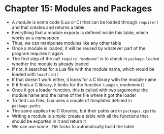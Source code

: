 Chapter 15: Modules and Packages
================================

- A *module* is some code (Lua or C) that can be loaded through
  `require()` and that creates and returns a table
- Everything that a module exports is defined inside this table,
  which works as a *namespace*
- Thus, we can manipulate modules like any other table
- Once a module is loaded, it will be reused by whatever part
  of the program requires it again
- The first step of the call `require "modname"` is to check in
  `package.loaded` whether the module is already loaded
- If not, it searches for a Lua file with the module name, which
  would be loaded with `loadfile()`
- If that doesn't work either, it looks for a C library with the
  module name
- If it finds a C library, it looks for the function
  `luaopen_`*modname*`()`
- Once it got a loader function, this is called with two arguments:
  the module name and the name of the file where it got the loader
- To find Lua files, Lua uses a couple of *templates* defined
  in `package.paths`
- The same applies the C libraries, but their paths are in
  `packages.cpaths`
- Writing a module is simple: create a table with all the functions
  that should be exported in it and return it
- We can use some `_ENV` tricks to automatically build the table
